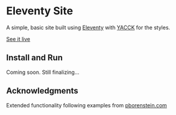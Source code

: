 # Eleventy Site

A simple, basic site built using [Eleventy](https://www.11ty.dev/) with [YACCK](https://spncrhrstn.github.io/yacck/) for the styles.

[See it live](https://amazing-albattani-32448d.netlify.app/)

## Install and Run

Coming soon. Still finalizing...

## Acknowledgments
Extended functionality following examples from [pborenstein.com](https://github.com/pborenstein/pborenstein.com)